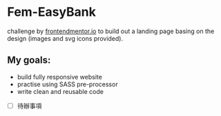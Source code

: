 # Fem-EasyBank
 challenge by [frontendmentor.io](https://www.frontendmentor.io/challenges/easybank-landing-page-WaUhkoDN) to build out a landing page basing on the design (images and svg icons provided).
##  My goals:
*   build fully responsive website
*   practise using SASS pre-processor
*   write clean and reusable code
- [ ] 待辦事項
